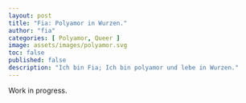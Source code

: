 ```yaml
---
layout: post
title: "Fia: Polyamor in Wurzen."
author: "fia"
categories: [ Polyamor, Queer ]
image: assets/images/polyamor.svg
toc: false
published: false
description: "Ich bin Fia; Ich bin polyamor und lebe in Wurzen."
---
```


Work in progress.

